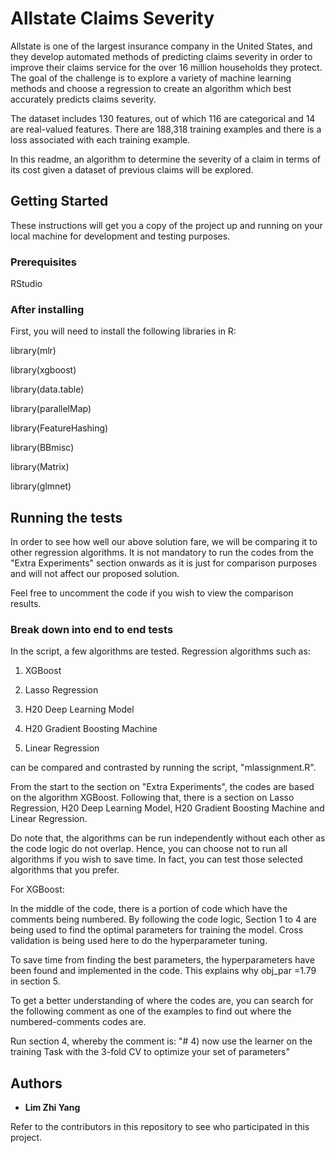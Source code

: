 # Allstate Claims Severity

Allstate is one of the largest insurance company in the United States, and they develop automated methods of predicting claims severity in order to improve their claims service for the over 16 million households they protect. The goal of the challenge is to explore a variety of machine learning methods and choose a regression to create an algorithm which best accurately predicts claims severity.

The dataset includes 130 features, out of which 116 are categorical and 14 are real-valued features. There are 188,318 training examples and there is a loss associated with each training example.

In this readme, an algorithm to determine the severity of a claim in terms of its cost given a dataset of previous claims will be explored.

## Getting Started

These instructions will get you a copy of the project up and running on your local machine for development and testing purposes.

### Prerequisites

RStudio

### After installing

First, you will need to install the following libraries in R:

library(mlr)

library(xgboost)

library(data.table)

library(parallelMap)

library(FeatureHashing)

library(BBmisc)

library(Matrix)

library(glmnet)

## Running the tests

In order to see how well our above solution fare, we will be comparing it to other regression algorithms. 
It is not mandatory to run the codes from the "Extra Experiments" section onwards as it is just for comparison purposes and will not
affect our proposed solution. 

Feel free to uncomment the code if you wish to view the comparison results.

### Break down into end to end tests

In the script, a few algorithms are tested. Regression algorithms such as:

1) XGBoost

2) Lasso Regression

3) H20 Deep Learning Model

4) H20 Gradient Boosting Machine

5) Linear Regression

can be compared and contrasted by running the script, "mlassignment.R".

From the start to the section on "Extra Experiments", the codes are based on the algorithm XGBoost. 
Following that, there is a section on Lasso Regression, H20 Deep Learning Model, H20 Gradient Boosting Machine and Linear Regression.

Do note that, the algorithms can be run independently without each other as the code logic do not overlap. Hence, you can choose 
not to run all algorithms if you wish to save time. In fact, you can test those selected algorithms that you prefer.

For XGBoost:

In the middle of the code, there is a portion of code which have the comments being numbered. By following the code logic, Section 1 to 4
are being used to find the optimal parameters for training the model. Cross validation is being used here to do the hyperparameter tuning.

To save time from finding the best parameters, the hyperparameters have been found and implemented in the code. This explains why
obj_par =1.79 in section 5. 

To get a better understanding of where the codes are, you can search for the following comment as one of the examples to find out where 
the numbered-comments codes are. 

Run section 4, whereby the comment is:
"# 4) now use the learner on the training Task with the 3-fold CV to optimize your set of parameters"

## Authors

* **Lim Zhi Yang** 

Refer to the contributors in this repository to see who participated in this project.
